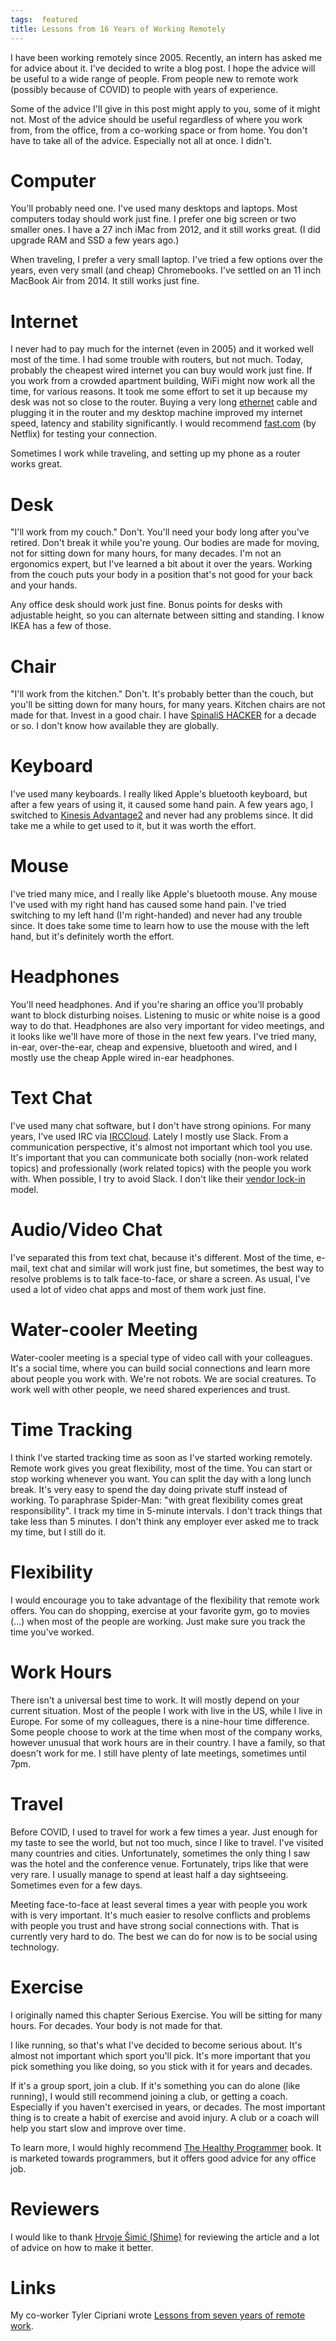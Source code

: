 ```yaml
---
tags:  featured
title: Lessons from 16 Years of Working Remotely
---
```

I have been working remotely since 2005. Recently, an intern has asked me for advice about it. I've decided to write a blog post. I hope the advice will be useful to a wide range of people. From people new to remote work (possibly because of COVID) to people with years of experience.

Some of the advice I'll give in this post might apply to you, some of it might not. Most of the advice should be useful regardless of where you work from, from the office, from a co-working space or from home. You don't have to take all of the advice. Especially not all at once. I didn't.

# Computer

You'll probably need one. I've used many desktops and laptops. Most computers today should work just fine. I prefer one big screen or two smaller ones. I have a 27 inch iMac from 2012, and it still works great. (I did upgrade RAM and SSD a few years ago.)

When traveling, I prefer a very small laptop. I've tried a few options over the years, even very small (and cheap) Chromebooks. I've settled on an 11 inch MacBook Air from 2014. It still works just fine.

# Internet

I never had to pay much for the internet (even in 2005) and it worked well most of the time. I had some trouble with routers, but not much. Today, probably the cheapest wired internet you can buy would work just fine. If you work from a crowded apartment building, WiFi might now work all the time, for various reasons. It took me some effort to set it up because my desk was not so close to the router. Buying a very long [ethernet](https://en.wikipedia.org/wiki/Ethernet) cable and plugging it in the router and my desktop machine improved my internet speed, latency and stability significantly. I would recommend [fast.com](https://fast.com/) (by Netflix) for testing your connection.

Sometimes I work while traveling, and setting up my phone as a router works great.

# Desk

"I'll work from my couch." Don't. You'll need your body long after you've retired. Don't break it while you're young. Our bodies are made for moving, not for sitting down for many hours, for many decades. I'm not an ergonomics expert, but I've learned a bit about it over the years.  Working from the couch puts your body in a position that's not good for your back and your hands.

Any office desk should work just fine. Bonus points for desks with adjustable height, so you can alternate between sitting and standing. I know IKEA has a few of those.

# Chair

"I'll work from the kitchen." Don't. It's probably better than the couch, but you'll be sitting down for many hours, for many years. Kitchen chairs are not made for that. Invest in a good chair. I have [SpinaliS HACKER](https://www.spinalis.com/office-chairs/spinalis-hacker/) for a decade or so. I don't know how available they are globally.

# Keyboard

I've used many keyboards. I really liked Apple's bluetooth keyboard, but after a few years of using it, it caused some hand pain. A few years ago, I switched to [Kinesis Advantage2](https://kinesis-ergo.com/shop/advantage2/) and never had any problems since. It did take me a while to get used to it, but it was worth the effort.

# Mouse

I've tried many mice, and I really like Apple's bluetooth mouse. Any mouse I've used with my right hand has caused some hand pain. I've tried switching to my left hand (I'm right-handed) and never had any trouble since. It does take some time to learn how to use the mouse with the left hand, but it's definitely worth the effort.

# Headphones

You'll need headphones. And if you're sharing an office you'll probably want to block disturbing noises. Listening to music or white noise is a good way to do that. Headphones are also very important for video meetings, and it looks like we'll have more of those in the next few years. I've tried many, in-ear, over-the-ear, cheap and expensive, bluetooth and wired, and I mostly use the cheap Apple wired in-ear headphones.

# Text Chat

I've used many chat software, but I don't have strong opinions. For many years, I've used IRC via [IRCCloud](https://www.irccloud.com). Lately I mostly use Slack. From a communication perspective, it's almost not important which tool you use. It's important that you can communicate both socially (non-work related topics) and professionally (work related topics) with the people you work with. When possible, I try to avoid Slack. I don't like their [vendor lock-in](https://en.wikipedia.org/wiki/Vendor_lock-in) model.

# Audio/Video Chat

I've separated this from text chat, because it's different. Most of the time, e-mail, text chat and similar will work just fine, but sometimes, the best way to resolve problems is to talk face-to-face, or share a screen. As usual, I've used a lot of video chat apps and most of them work just fine.

# Water-cooler Meeting

Water-cooler meeting is a special type of video call with your colleagues. It's a social time, where you can build social connections and learn more about people you work with. We're not robots. We are social creatures. To work well with other people, we need shared experiences and trust.

# Time Tracking

I think I've started tracking time as soon as I've started working remotely. Remote work gives you great flexibility, most of the time. You can start or stop working whenever you want. You can split the day with a long lunch break. It's very easy to spend the day doing private stuff instead of working. To paraphrase Spider-Man: "with great flexibility comes great responsibility". I track my time in 5-minute intervals. I don't track things that take less than 5 minutes. I don't think  any employer ever asked me to track my time, but I still do it.

# Flexibility

I would encourage you to take advantage of the flexibility that remote work offers. You can do shopping, exercise at your favorite gym, go to movies (...) when most of the people are working. Just make sure you track the time you've worked.

# Work Hours

There isn't a universal best time to work. It will mostly depend on your current situation. Most of the people I work with live in the US, while I live in Europe. For some of my colleagues, there is a nine-hour time difference. Some people choose to work at the time when most of the company works, however unusual that work hours are in their country. I have a family, so that doesn't work for me. I still have plenty of late meetings, sometimes until 7pm.

# Travel

Before COVID, I used to travel for work a few times a year. Just enough for my taste to see the world, but not too much, since I like to travel. I've visited many countries and cities. Unfortunately, sometimes the only thing I saw was the hotel and the conference venue. Fortunately, trips like that were very rare. I usually manage to spend at least half a day sightseeing. Sometimes even for a few days.

Meeting face-to-face at least several times a year with people you work with is very important. It's much easier to resolve conflicts and problems with people you trust and have strong social connections with. That is currently very hard to do. The best we can do for now is to be social using technology.

# Exercise

I originally named this chapter Serious Exercise. You will be sitting for many hours. For decades. Your body is not made for that.

I like running, so that's what I've decided to become serious about. It's almost not important which sport you'll pick. It's more important that you pick something you like doing, so you stick with it for years and decades.

If it's a group sport, join a club. If it's something you can do alone (like running), I would still recommend joining a club, or getting a coach. Especially if you haven't exercised in years, or decades. The most important thing is to create a habit of exercise and avoid injury. A club or a coach will help you start slow and improve over time.

To learn more, I would highly recommend [The Healthy Programmer](https://pragprog.com/titles/jkthp/the-healthy-programmer/) book. It is marketed towards programmers, but it offers good advice for any office job.

# Reviewers

I would like to thank [Hrvoje Šimić (Shime)](https://shime.sh/) for reviewing the article and a lot of advice on how to make it better.

# Links

My co-worker Tyler Cipriani wrote [Lessons from seven years of remote work](https://tylercipriani.com/blog/2021/12/01/lessons-from-seven-years-of-remote-work/).
